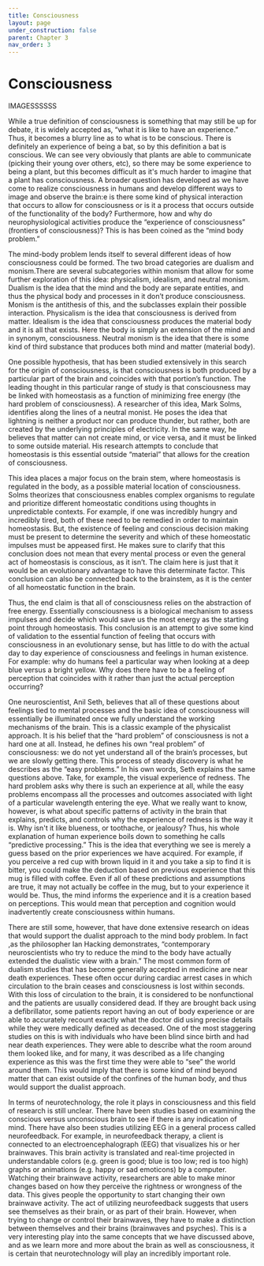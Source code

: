 ```yaml
---
title: Consciousness
layout: page
under_construction: false
parent: Chapter 3
nav_order: 3
---
```


# Consciousness
IMAGESSSSSS

While a true definition of consciousness is something that may still be up for debate, it is widely accepted as, “what it is like to have an experience.” Thus, it becomes a blurry line as to what is to be conscious. There is definitely an experience of being a bat, so by this definition a bat is conscious. We can see very obviously that plants are able to communicate (picking their young over others, etc), so there may be some experience to being a plant, but this becomes difficult as it's much harder to imagine that a plant has consciousness. A broader question has developed as we have come to realize consciousness in humans and develop different ways to image and observe the brain:e is there some kind of physical interaction that occurs to allow for consciousness or is it  a process that occurs outside of the functionality of the body? Furthermore, how and why do neurophysiological activities produce the “experience of consciousness” (frontiers of consciousness)? This is has been coined as the “mind body problem.”

The mind-body problem lends itself to several  different ideas of how consciousness could be formed. The two broad categories are dualism and monism.There are several subcategories within monism that allow for some further exploration of this idea: physicalism, idealism, and neutral monism. Dualism is the idea that the mind and the body are separate entities, and thus the physical body and processes in it don’t produce consciousness. Monism is the antithesis of this, and the subclasses explain their possible interaction. Physicalism is the idea that consciousness is derived from matter. Idealism is the idea that consciousness produces the material body and it is all that exists. Here the body is simply an extension of the mind and in synonym, consciousness.  Neutral monism is the idea that there is some kind of third substance that produces both mind and matter (material body).

One possible hypothesis, that has been studied extensively in this search for the origin of consciousness, is that consciousness  is both produced by a particular part of the brain and coincides with that portion’s function. The leading thought in this particular range of study is that consciousness may be linked with homeostasis as a function of minimizing free energy (the hard problem of consciousness). A researcher of this idea, Mark Solms, identifies along the lines of a neutral monist. He poses the idea that lightning is neither a product nor can produce  thunder, but rather, both are created by the underlying principles of electricity. In the same way, he believes that matter can not create mind, or vice versa, and it must be linked to some outside material. His research attempts to conclude that homeostasis is this essential outside “material” that allows for the creation of consciousness.

This idea places a major focus on the brain stem, where homeostasis is regulated in the body, as a possible material location of consciousness. Solms theorizes that consciousness enables complex organisms to regulate and prioritize different homeostatic conditions using thoughts in unpredictable contexts. For example, if one was incredibly hungry and incredibly tired, both of these need to be remedied in order to maintain homeostasis. But, the existence of feeling and conscious decision making must be present to determine the severity and which of these homeostatic impulses must be appeased first. He makes sure to clarify that this conclusion does not mean that every mental process or even the general act of homeostasis is conscious, as it isn’t. The claim here is just that it would be an evolutionary advantage to have this determinate factor. This conclusion can also be connected back to the brainstem, as it is the center of all homeostatic function in the brain.

Thus, the end claim is that all of consciousness relies on the abstraction of free energy. Essentially consciousness is a biological mechanism to assess impulses and decide which would save us the most energy as the starting point through homeostasis. This conclusion is an attempt to give some kind of validation to the essential function of feeling that occurs with consciousness in an evolutionary sense, but has little to do with the actual day to day experience of consciousness and feelings in human existence. For example: why do humans feel a particular way when looking at a deep blue versus a bright yellow. Why does there have to be a feeling of perception that coincides with it rather than just the actual perception occurring?

One neuroscientist, Anil Seth, believes that all of these questions about feelings tied to mental processes and the basic idea of consciousness will essentially be illuminated once we fully understand the working mechanisms of the brain. This is a classic example of the physicalist approach. It is his belief that the “hard problem” of consciousness is not a hard one at all. Instead, he defines his own “real problem” of consciousness: we do not yet understand all of the brain’s processes, but we are slowly getting there. This process of steady discovery is what he describes as the “easy problems.” In his own words, Seth explains the same questions above.  Take, for example, the visual experience of redness. The hard problem asks why there is such an experience at all, while the easy problems encompass all the processes and outcomes associated with light of a particular wavelength entering the eye. What we really want to know, however, is what about specific patterns of activity in the brain that explains, predicts, and controls why the experience of redness is the way it is. Why isn't it like blueness, or toothache, or jealousy? Thus, his whole explanation of human experience boils down to something he calls “predictive processing.” This is the idea that everything we see is merely a guess based on the prior experiences we have acquired. For example, if you perceive a red cup with brown liquid in it and you take a sip to find it is bitter, you could make the deduction based on previous experience that this mug is filled with coffee. Even if all of these predictions and assumptions are true, it may not actually be coffee in the mug, but to your experience it would be. Thus, the mind informs the experience and it is a creation based on perceptions. This would mean that perception and cognition would inadvertently create consciousness within humans.

There are still some, however, that have done extensive research on ideas that would support the dualist approach to the mind body problem. In fact ,as the philosopher Ian Hacking demonstrates, “contemporary neuroscientists who try to reduce the mind to the body have actually extended the dualistic view with a brain.” The most common form of dualism studies that has become generally accepted in medicine are near death experiences. These often occur during cardiac arrest cases in which circulation to the brain ceases and consciousness is lost within seconds. With this loss of circulation to the brain, it is considered to be nonfunctional and the patients are usually considered dead. If they are brought back using a defibrillator, some patients report having an out of body experience or are able to accurately recount exactly what the doctor did using precise details while they were medically defined as deceased. One of the most staggering studies on this is with individuals who have been blind since birth and had near death experiences. They were able to describe what the room around them looked like, and for many, it was described as a life changing experience as this was the first time they were able to “see” the world around them. This would imply that there is some kind of mind beyond matter that can exist outside of the confines of the human body, and thus would support the dualist approach.

In terms of neurotechnology, the role it plays in consciousness and this field of research is still unclear. There have been studies based on examining the conscious versus unconscious brain to see if there is any indication of mind. There have also been studies utilizing EEG in a general process called neurofeedback. For example, in neurofeedback therapy, a client is connected to an electroencephalograph (EEG) that visualizes his or her brainwaves. This brain activity is translated and real-time projected in understandable colors (e.g. green is good; blue is too low; red is too high) graphs or animations (e.g. happy or sad emoticons) by a computer. Watching their brainwave activity, researchers are able to make minor changes based on how they perceive the rightness or wrongness of the data. This gives people the opportunity to start changing their own brainwave activity. The act of utilizing neurofeedback suggests that users see themselves as their brain, or as part of their brain. However, when trying to change or control their brainwaves, they have to make a distinction between themselves and their brains (brainwaves and psyches). This is a very interesting play into the same concepts that we have discussed above, and as we learn more and more about the brain as well as consciousness, it is certain that neurotechnology will play an incredibly important role.